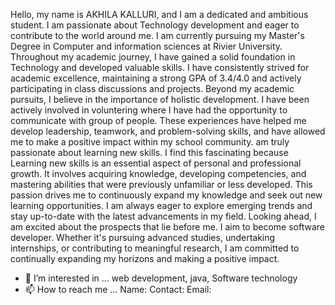 Hello, my name is AKHILA KALLURI, and I am a dedicated and ambitious student. I am passionate about Technology development  and eager to contribute to the world around me. I am currently pursuing my Master's Degree in Computer and information sciences  at Rivier University. Throughout my academic journey, I have gained a solid foundation in Technology and developed valuable skills. I have consistently strived for academic excellence, maintaining a strong GPA of 3.4/4.0 and actively participating in class discussions and projects.
Beyond my academic pursuits, I believe in the importance of holistic development. I have been actively involved in voluntering  where I have had the opportunity to communicate with group of people. These experiences have helped me develop leadership, teamwork, and problem-solving skills, and have allowed me to make a positive impact within my school community.
 am truly passionate about learning new skills. I find this fascinating because Learning new skills is an essential aspect of personal and professional growth. It involves acquiring knowledge, developing competencies, and mastering abilities that were previously unfamiliar or less developed. This passion drives me to continuously expand my knowledge and seek out new learning opportunities. I am always eager to explore emerging trends and stay up-to-date with the latest advancements in my field.
 Looking ahead, I am excited about the prospects that lie before me. I aim to become software developer. Whether it's pursuing advanced studies, undertaking internships, or contributing to meaningful research, I am committed to continually expanding my horizons and making a positive impact.
- 👀 I’m interested in ... web development, java, Software technology
- 📫 How to reach me ... Name:       Contact:         Email:


<!---
Akhilakalluri0511/Akhilakalluri0511 is a ✨ special ✨ repository because its `README.md` (this file) appears on your GitHub profile.
You can click the Preview link to take a look at your changes.
--->
